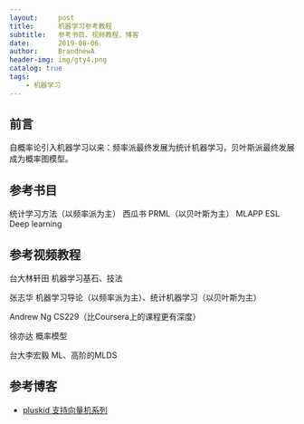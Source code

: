 ```yaml
---
layout:     post
title:      机器学习参考教程
subtitle:   参考书目、视频教程、博客
date:       2019-08-06
author:     BrandnewA
header-img: img/gty4.png
catalog: true
tags:
    - 机器学习
---
```


## 前言

自概率论引入机器学习以来：频率派最终发展为统计机器学习，贝叶斯派最终发展成为概率图模型。


## 参考书目

统计学习方法（以频率派为主）
西瓜书
PRML（以贝叶斯为主）
MLAPP
ESL
Deep learning


## 参考视频教程

台大林轩田    机器学习基石、技法

张志华       机器学习导论（以频率派为主）、统计机器学习（以贝叶斯为主）

Andrew Ng   CS229（比Coursera上的课程更有深度）

徐亦达       概率模型 

台大李宏毅    ML、高阶的MLDS


## 参考博客
- [pluskid     支持向量机系列](http://blog.pluskid.org/?page_id=683)
